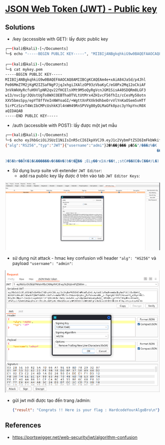 # [JSON Web Token (JWT) - Public key](https://www.root-me.org/en/Challenges/Web-Server/JSON-Web-Token-JWT-Public-key)

## Solutions

- /key (accessible with GET): lấy được public key

```bash
┌──(kali㉿kali)-[~/Documents]
└─$ echo "-----BEGIN PUBLIC KEY-----", "MIIBIjANBgkqhkiG9w0BAQEFAAOCAQ8AMIIBCgKCAQEAm4e+xAiA84JaSd/p4Jhl", "Pe06MmZ7M2jKgM2IZSaFNgPJjqJxhgiJXAlzOP93zVbaKyC/eG0Px2Mq12oCkiAF", "3nVkWkHyRcfuH9VlpNR2qv22fHCElsXMt9M5oQyRgVcnJGM1SisA40SDQRm8LGF3", "w13/nvcIgrJQUstUgTo8WXCOEBThaOTVLtUtMrx4ZH1vcF56fhIz/cCesMy58otn", "XXV5bmsSpy/epYT8ffVeInNWYoaGI/+WgttXnPXXk9dhbeOrvVlYnKaOSem5vHTf", "5irPCzSzvT4WcIbCMPcUshkK3l4nWH49RnSPVVg80yDLMaGFk0pzc3yYkpYncR0X", "aQIDAQAB", "-----END PUBLIC KEY-----" | sed 's/, /\n/g' > mykey.pem 
                                                                                                                                                                                                                                           
┌──(kali㉿kali)-[~/Documents]
└─$ cat mykey.pem              
-----BEGIN PUBLIC KEY-----
MIIBIjANBgkqhkiG9w0BAQEFAAOCAQ8AMIIBCgKCAQEAm4e+xAiA84JaSd/p4Jhl
Pe06MmZ7M2jKgM2IZSaFNgPJjqJxhgiJXAlzOP93zVbaKyC/eG0Px2Mq12oCkiAF
3nVkWkHyRcfuH9VlpNR2qv22fHCElsXMt9M5oQyRgVcnJGM1SisA40SDQRm8LGF3
w13/nvcIgrJQUstUgTo8WXCOEBThaOTVLtUtMrx4ZH1vcF56fhIz/cCesMy58otn
XXV5bmsSpy/epYT8ffVeInNWYoaGI/+WgttXnPXXk9dhbeOrvVlYnKaOSem5vHTf
5irPCzSzvT4WcIbCMPcUshkK3l4nWH49RnSPVVg80yDLMaGFk0pzc3yYkpYncR0X
aQIDAQAB
-----END PUBLIC KEY-----
```

- /auth (accessible with POST): lấy được một jwt mẫu

```bash
┌──(kali㉿kali)-[~/Documents]
└─$ echo eyJhbGciOiJSUzI1NiIsInR5cCI6IkpXVCJ9.eyJ1c2VybmFtZSI6ImFkbWkifQ.AyteUIJafWahnmm9eCkyBwGfU1JiIv6bHtC_N16JYNLBAuPCJG0a0iZQ5N7h8dMS-zAU7uzvmWOmEEhtG-O5GubnQKqGUc_EvEVVvmxo8DL_d-ZkpKg8JtPX7CzNcwsYP_s05ykh8GJ-bDy26JZMpp7-CVoQbzLsgm6AiNfzYfQ3ScKKds12WJyldsXw5VLuwYxBpQmoPmUvebgdsQ2_1M5XBNU_pYhfVE3SqHhrv3CAeO0_VMefyz17QXeNS20apyhhuVHtl0LDtzdEMjoNI4ReB2SbieIy9M3Sl80-Hp6PG88fgFx4sSEvq3Xnb5h6k3H-4fAqivYcjuVUyX9rXA | base64 -d -i
{"alg":"RS256","typ":"JWT"}{"username":"admi"}2�%��j��� p�5&"/���z%�K
                                                                     ��kH�C�{��LK0����c�Hm▒�F���*��pK�U[�Ə-�d��<&���,�s
                                                                                                                       ▒>�9�H|▒���n�d�i�%hA�˲   �#_��'
)�5�br��ÕK�1�&������v�6��W�)b�t�▒�� ;ELy��״xԶѪr��t,;stC#��8E�vI��#/L�)|�zz<o<~q�Ą��ם�a�M���*����T�k\base64: invalid input

```

- Sử dụng burp suite với extender `JWT Editor`:
  - add rsa public key lấy được ở trên vào tab `JWT Editor Keys`:

<img src="./image/add_rsa_public_key.png">

- sử dụng nút attack - hmac key confusion với header `"alg": "HS256"` và payload `"username": "admin"`:

<img src="./image/attack-hmac-key-confusing.png">

- gửi jwt mới được tạo đến trang /admin:

  ```json
  {"result": "Congrats !! Here is your flag : HardcodeYourAlgoBro\n"}
  ```

## References

- <https://portswigger.net/web-security/jwt/algorithm-confusion>
